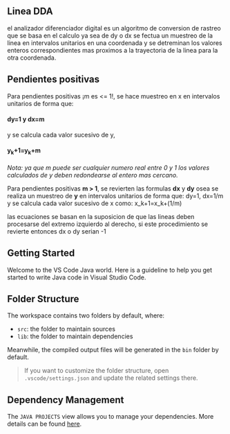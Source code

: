 ## Linea DDA
el analizador  diferenciador digital es un algoritmo de conversion de rastreo que se basa en el calculo ya sea de dy o dx se fectua un muestreo de la linea en intervalos unitarios en una coordenada y se detreminan los valores enteros correspondientes mas proximos a la trayectoria de la linea  para la otra coordenada.

## Pendientes positivas

Para pendientes positivas ¡m es <= 1!, se hace muestreo en x en intervalos unitarios de forma que:

#### dy=1 y dx=m 

y se calcula cada valor sucesivo de y, 
#### y<sub>k</sub>+1=y<sub>k</sub>+m 
_Nota: ya que m puede ser cualquier numero real entre 0 y 1 los valores calculados de y deben redondearse al entero mas cercano._

Para pendientes positivas **m > 1**, se revierten las formulas **dx** y **dy** osea se realiza un muestreo de **y** en intervalos unitarios de forma que: dy=1, dx=1/m y se calcula cada valor sucesivo de x como: x_k+1=x_k+(1/m)

las ecuaciones se basan en la suposicion de que las lineas deben procesarse del extremo izquierdo al derecho, si este procedimiento se revierte entonces dx o dy serian -1
## Getting Started

Welcome to the VS Code Java world. Here is a guideline to help you get started to write Java code in Visual Studio Code.

## Folder Structure

The workspace contains two folders by default, where:

- `src`: the folder to maintain sources
- `lib`: the folder to maintain dependencies

Meanwhile, the compiled output files will be generated in the `bin` folder by default.

> If you want to customize the folder structure, open `.vscode/settings.json` and update the related settings there.

## Dependency Management

The `JAVA PROJECTS` view allows you to manage your dependencies. More details can be found [here](https://github.com/microsoft/vscode-java-dependency#manage-dependencies).

   
